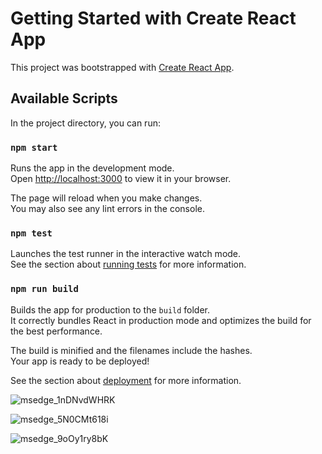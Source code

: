 # Getting Started with Create React App

This project was bootstrapped with [Create React App](https://github.com/facebook/create-react-app).

## Available Scripts

In the project directory, you can run:

### `npm start`

Runs the app in the development mode.\
Open [http://localhost:3000](http://localhost:3000) to view it in your browser.

The page will reload when you make changes.\
You may also see any lint errors in the console.

### `npm test`

Launches the test runner in the interactive watch mode.\
See the section about [running tests](https://facebook.github.io/create-react-app/docs/running-tests) for more information.

### `npm run build`

Builds the app for production to the `build` folder.\
It correctly bundles React in production mode and optimizes the build for the best performance.

The build is minified and the filenames include the hashes.\
Your app is ready to be deployed!

See the section about [deployment](https://facebook.github.io/create-react-app/docs/deployment) for more information.

![msedge_1nDNvdWHRK](https://github.com/JohnBossco/Pokedex/assets/108234177/7d223683-4571-43bb-a88f-24dabfbfcc30)

![msedge_5N0CMt618i](https://github.com/JohnBossco/Pokedex/assets/108234177/d74d2e1c-5f9f-4cfb-ba04-796bd735bd19)

![msedge_9oOy1ry8bK](https://github.com/JohnBossco/Pokedex/assets/108234177/aedfb036-38ee-4d55-b7fd-0b7dd1ba2b9e)



